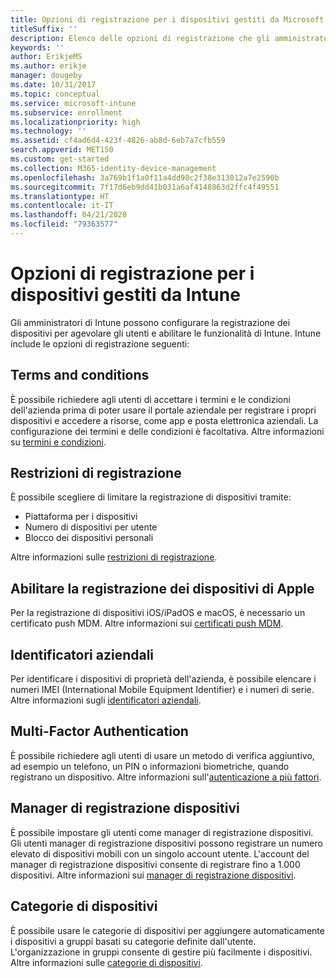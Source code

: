 ```yaml
---
title: Opzioni di registrazione per i dispositivi gestiti da Microsoft Intune
titleSuffix: ''
description: Elenco delle opzioni di registrazione che gli amministratori possono impostare per i dispositivi gestiti da Microsoft Intune.
keywords: ''
author: ErikjeMS
ms.author: erikje
manager: dougeby
ms.date: 10/31/2017
ms.topic: conceptual
ms.service: microsoft-intune
ms.subservice: enrollment
ms.localizationpriority: high
ms.technology: ''
ms.assetid: cf4ad6d4-423f-4826-ab8d-6eb7a7cfb559
search.appverid: MET150
ms.custom: get-started
ms.collection: M365-identity-device-management
ms.openlocfilehash: 3a769b1f1a0f11a4dd98c2f38e313012a7e2590b
ms.sourcegitcommit: 7f17d6eb9dd41b031a6af4148863d2ffc4f49551
ms.translationtype: HT
ms.contentlocale: it-IT
ms.lasthandoff: 04/21/2020
ms.locfileid: "79363577"
---
```

# <a name="enrollment-options-for-devices-managed-by-intune"></a>Opzioni di registrazione per i dispositivi gestiti da Intune

Gli amministratori di Intune possono configurare la registrazione dei dispositivi per agevolare gli utenti e abilitare le funzionalità di Intune.  Intune include le opzioni di registrazione seguenti:

## <a name="terms-and-conditions"></a>Terms and conditions

È possibile richiedere agli utenti di accettare i termini e le condizioni dell'azienda prima di poter usare il portale aziendale per registrare i propri dispositivi e accedere a risorse, come app e posta elettronica aziendali. La configurazione dei termini e delle condizioni è facoltativa. Altre informazioni su [termini e condizioni](terms-and-conditions-create.md).

## <a name="enrollment-restrictions"></a>Restrizioni di registrazione

È possibile scegliere di limitare la registrazione di dispositivi tramite:
- Piattaforma per i dispositivi
- Numero di dispositivi per utente
- Blocco dei dispositivi personali

Altre informazioni sulle [restrizioni di registrazione](enrollment-restrictions-set.md).

## <a name="enable-apple-device-enrollment"></a>Abilitare la registrazione dei dispositivi di Apple

Per la registrazione di dispositivi iOS/iPadOS e macOS, è necessario un certificato push MDM. Altre informazioni sui [certificati push MDM](apple-mdm-push-certificate-get.md).

## <a name="corporate-identifiers"></a>Identificatori aziendali

Per identificare i dispositivi di proprietà dell'azienda, è possibile elencare i numeri IMEI (International Mobile Equipment Identifier) e i numeri di serie. Altre informazioni sugli [identificatori aziendali](corporate-identifiers-add.md).
## <a name="multi-factor-authentication"></a>Multi-Factor Authentication

È possibile richiedere agli utenti di usare un metodo di verifica aggiuntivo, ad esempio un telefono, un PIN o informazioni biometriche, quando registrano un dispositivo. Altre informazioni sull'[autenticazione a più fattori](multi-factor-authentication.md).

## <a name="device-enrollment-manager"></a>Manager di registrazione dispositivi
È possibile impostare gli utenti come manager di registrazione dispositivi.  Gli utenti manager di registrazione dispositivi possono registrare un numero elevato di dispositivi mobili con un singolo account utente. L'account del manager di registrazione dispositivi consente di registrare fino a 1.000 dispositivi. Altre informazioni sui [manager di registrazione dispositivi](device-enrollment-manager-enroll.md).

## <a name="device-categories"></a>Categorie di dispositivi

È possibile usare le categorie di dispositivi per aggiungere automaticamente i dispositivi a gruppi basati su categorie definite dall'utente. L'organizzazione in gruppi consente di gestire più facilmente i dispositivi. Altre informazioni sulle [categorie di dispositivi](device-group-mapping.md).
